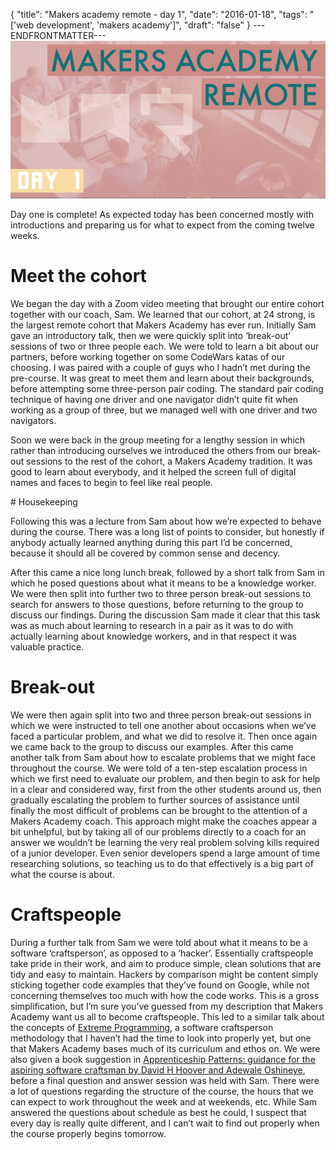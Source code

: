 {
  "title": "Makers academy remote - day 1",
  "date": "2016-01-18",
  "tags": "['web development', 'makers academy']",
  "draft": "false"
}
---ENDFRONTMATTER---
![Makers Academy remote day 1](media/makers-academy-remote-day-1-header.png "Makers Academy remote day 1")

Day one is complete! As expected today has been concerned mostly with introductions and preparing us for what to expect from the coming twelve weeks.

# Meet the cohort

We began the day with a Zoom video meeting that brought our entire cohort together with our coach, Sam. We learned that our cohort, at 24 strong, is the largest remote cohort that Makers Academy has ever run. Initially Sam gave an introductory talk, then we were quickly split into ‘break-out’ sessions of two or three people each. We were told to learn a bit about our partners, before working together on some CodeWars katas of our choosing. I was paired with a couple of guys who I hadn’t met during the pre-course. It was great to meet them and learn about their backgrounds, before attempting some three-person pair coding. The standard pair coding technique of having one driver and one navigator didn’t quite fit when working as a group of three, but we managed well with one driver and two navigators.

Soon we were back in the group meeting for a lengthy session in which rather than introducing ourselves we introduced the others from our break-out sessions to the rest of the cohort, a Makers Academy tradition. It was good to learn about everybody, and it helped the screen full of digital names and faces to begin to feel like real people.

# Housekeeping

Following this was a lecture from Sam about how we’re expected to behave during the course. There was a long list of points to consider, but honestly if anybody actually learned anything during this part I’d be concerned, because it should all be covered by common sense and decency.

After this came a nice long lunch break, followed by a short talk from Sam in which he posed questions about what it means to be a knowledge worker. We were then split into further two to three person break-out sessions to search for answers to those questions, before returning to the group to discuss our findings. During the discussion Sam made it clear that this task was as much about learning to research in a pair as it was to do with actually learning about knowledge workers, and in that respect it was valuable practice.

# Break-out

We were then again split into two and three person break-out sessions in which we were instructed to tell one another about occasions when we’ve faced a particular problem, and what we did to resolve it. Then once again we came back to the group to discuss our examples. After this came another talk from Sam about how to escalate problems that we might face throughout the course. We were told of a ten-step escalation process in which we first need to evaluate our problem, and then begin to ask for help in a clear and considered way, first from the other students around us, then gradually escalating the problem to further sources of assistance until finally the most difficult of problems can be brought to the attention of a Makers Academy coach. This approach might make the coaches appear a bit unhelpful, but by taking all of our problems directly to a coach for an answer we wouldn’t be learning the very real problem solving kills required of a junior developer. Even senior developers spend a large amount of time researching solutions, so teaching us to do that effectively is a big part of what the course is about.

# Craftspeople

During a further talk from Sam we were told about what it means to be a software ‘craftsperson’, as opposed to a ‘hacker’. Essentially craftspeople take pride in their work, and aim to produce simple, clean solutions that are tidy and easy to maintain. Hackers by comparison might be content simply sticking together code examples that they’ve found on Google, while not concerning themselves too much with how the code works. This is a gross simplification, but I’m sure you’ve guessed from my description that Makers Academy want us all to become craftspeople. This led to a similar talk about the concepts of <a href="http://extremeprogramming.org" id="link">Extreme Programming</a>, a software craftsperson methodology that I haven’t had the time to look into properly yet, but one that Makers Academy bases much of its curriculum and ethos on. We were also given a book suggestion in <a href="https://www.goodreads.com/book/show/5608045-apprenticeship-patterns" id="link">Apprenticeship Patterns: guidance for the aspiring software craftsman by David H Hoover and Adewale Oshineye</a>, before a final question and answer session was held with Sam. There were a lot of questions regarding the structure of the course, the hours that we can expect to work throughout the week and at weekends, etc. While Sam answered the questions about schedule as best he could, I suspect that every day is really quite different, and I can’t wait to find out properly when the course properly begins tomorrow.